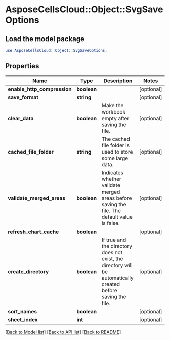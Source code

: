 # AsposeCellsCloud::Object::SvgSaveOptions

## Load the model package
```perl
use AsposeCellsCloud::Object::SvgSaveOptions;
```

## Properties
Name | Type | Description | Notes
------------ | ------------- | ------------- | -------------
**enable_http_compression** | **boolean** |  | [optional] 
**save_format** | **string** |  | [optional] 
**clear_data** | **boolean** | Make the workbook empty after saving the file. | [optional] 
**cached_file_folder** | **string** | The cached file folder is used to store some large data. | [optional] 
**validate_merged_areas** | **boolean** | Indicates whether validate merged areas before saving the file. The default value is false.              | [optional] 
**refresh_chart_cache** | **boolean** |  | [optional] 
**create_directory** | **boolean** | If true and the directory does not exist, the directory will be automatically created before saving the file.              | [optional] 
**sort_names** | **boolean** |  | [optional] 
**sheet_index** | **int** |  | [optional] 

[[Back to Model list]](../README.md#documentation-for-models) [[Back to API list]](../README.md#documentation-for-api-endpoints) [[Back to README]](../README.md)



